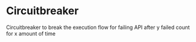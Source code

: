 # Circuitbreaker
Circuitbreaker to break the execution flow for failing API after y failed count for x amount of time
